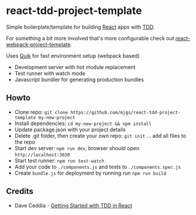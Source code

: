 # react-tdd-project-template

Simple boilerplate/template for building [React](https://facebook.github.io/react/) apps with [TDD](https://en.wikipedia.org/wiki/Test-driven_development).

For something a bit more involved that's more configurable check out [react-webpack-project-template](https://github.com/mjgs/react-webpack-project-template).
  
Uses [Quik](https://github.com/satya164/quik) for fast environment setup (webpack based)
  
  * Development server with hot module replacement
  * Test runner with watch mode
  * Javascript bundler for generating production bundles

## Howto

  * Clone repo: `git clone https://github.com/mjgs/react-tdd-project-template my-new-project`
  * Install dependencies: `cd my-new-project && npm install`
  * Update package.json with your project details
  * Delete .git folder, then create your own repo: `git init` ... add all files to the repo
  * Start dev server: `npm run dev`, browser should open `http://localhost:3030`
  * Start test runner: `npm run test-watch`
  * Add your code to `./components.js` and tests to `./components.spec.js`
  * Create `bundle.js` for deployment by running run `npm run build`  

## Credits

  * Dave Ceddia - [Getting Started with TDD in React](https://semaphoreci.com/community/tutorials/getting-started-with-tdd-in-react)